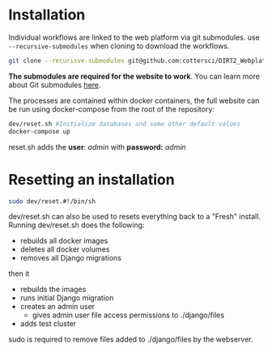 # Installation

Individual workflows are linked to the web platform via git submodules. use `--recursive-submodules` when cloning to download the workflows.

```bash
git clone --recurisve-submodules git@github.com:cottersci/DIRT2_Webplatform.git
```

__The submodules are required for the website to work__. You can learn more
about Git submodules [here](https://git-scm.com/book/en/v2/Git-Tools-Submodules).

The processes are contained within docker containers, the full website can be run using docker-compose from the root of the repository:

```bash
dev/reset.sh #Initialize databases and some other default values
docker-compose up
```

reset.sh adds the __user__: _admin_ with __password:__ _admin_

# Resetting an installation
```bash
sudo dev/reset.#!/bin/sh
```

dev/reset.sh can also be used to resets everything back to a "Fresh" install. Running dev/reset.sh does the following:

   - rebuilds all docker images
   - deletes all docker volumes
   - removes all Django migrations

then it

   - rebuilds the images
   - runs initial Django migration
   - creates an admin user
      - gives admin user file access permissions to ./django/files
   - adds test cluster

sudo is required to remove files added to ./django/files by the webserver.
